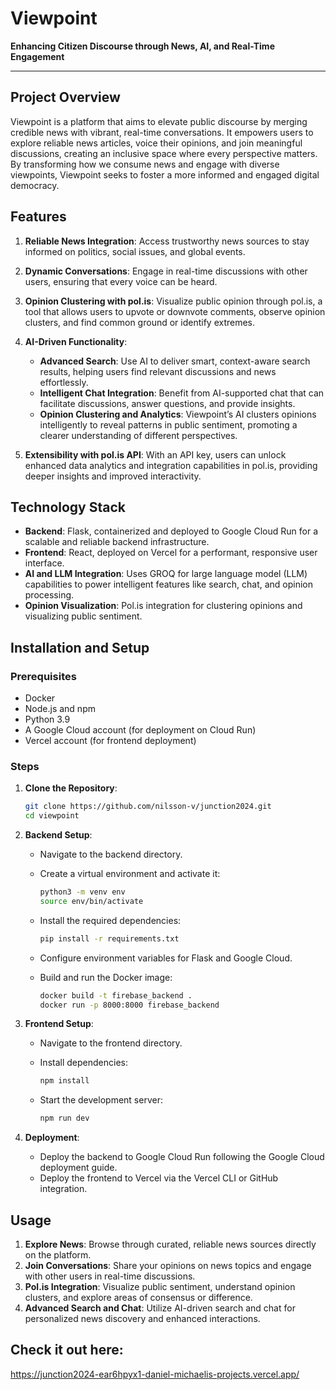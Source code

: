 # Viewpoint

**Enhancing Citizen Discourse through News, AI, and Real-Time Engagement**

---

## Project Overview

Viewpoint is a platform that aims to elevate public discourse by merging credible news with vibrant, real-time conversations. It empowers users to explore reliable news articles, voice their opinions, and join meaningful discussions, creating an inclusive space where every perspective matters. By transforming how we consume news and engage with diverse viewpoints, Viewpoint seeks to foster a more informed and engaged digital democracy.

## Features

1. **Reliable News Integration**: Access trustworthy news sources to stay informed on politics, social issues, and global events.

2. **Dynamic Conversations**: Engage in real-time discussions with other users, ensuring that every voice can be heard.

3. **Opinion Clustering with pol.is**: Visualize public opinion through pol.is, a tool that allows users to upvote or downvote comments, observe opinion clusters, and find common ground or identify extremes.

4. **AI-Driven Functionality**:
   - **Advanced Search**: Use AI to deliver smart, context-aware search results, helping users find relevant discussions and news effortlessly.
   - **Intelligent Chat Integration**: Benefit from AI-supported chat that can facilitate discussions, answer questions, and provide insights.
   - **Opinion Clustering and Analytics**: Viewpoint’s AI clusters opinions intelligently to reveal patterns in public sentiment, promoting a clearer understanding of different perspectives.

5. **Extensibility with pol.is API**: With an API key, users can unlock enhanced data analytics and integration capabilities in pol.is, providing deeper insights and improved interactivity.

## Technology Stack

- **Backend**: Flask, containerized and deployed to Google Cloud Run for a scalable and reliable backend infrastructure.
- **Frontend**: React, deployed on Vercel for a performant, responsive user interface.
- **AI and LLM Integration**: Uses GROQ for large language model (LLM) capabilities to power intelligent features like search, chat, and opinion processing.
- **Opinion Visualization**: Pol.is integration for clustering opinions and visualizing public sentiment.

## Installation and Setup

### Prerequisites

- Docker
- Node.js and npm
- Python 3.9
- A Google Cloud account (for deployment on Cloud Run)
- Vercel account (for frontend deployment)

### Steps

1. **Clone the Repository**:

   ```bash
   git clone https://github.com/nilsson-v/junction2024.git
   cd viewpoint
   ```

2. **Backend Setup**:

   - Navigate to the backend directory.
   - Create a virtual environment and activate it:

     ```bash
     python3 -m venv env
     source env/bin/activate
     ```

   - Install the required dependencies:

     ```bash
     pip install -r requirements.txt
     ```

   - Configure environment variables for Flask and Google Cloud.

   - Build and run the Docker image:

     ```bash
     docker build -t firebase_backend .
     docker run -p 8000:8000 firebase_backend
     ```

3. **Frontend Setup**:

   - Navigate to the frontend directory.
   - Install dependencies:

     ```bash
     npm install
     ```

   - Start the development server:

     ```bash
     npm run dev
     ```

4. **Deployment**:

   - Deploy the backend to Google Cloud Run following the Google Cloud deployment guide.
   - Deploy the frontend to Vercel via the Vercel CLI or GitHub integration.

## Usage

1. **Explore News**: Browse through curated, reliable news sources directly on the platform.
2. **Join Conversations**: Share your opinions on news topics and engage with other users in real-time discussions.
3. **Pol.is Integration**: Visualize public sentiment, understand opinion clusters, and explore areas of consensus or difference.
4. **Advanced Search and Chat**: Utilize AI-driven search and chat for personalized news discovery and enhanced interactions.

## Check it out here:

https://junction2024-ear6hpyx1-daniel-michaelis-projects.vercel.app/
